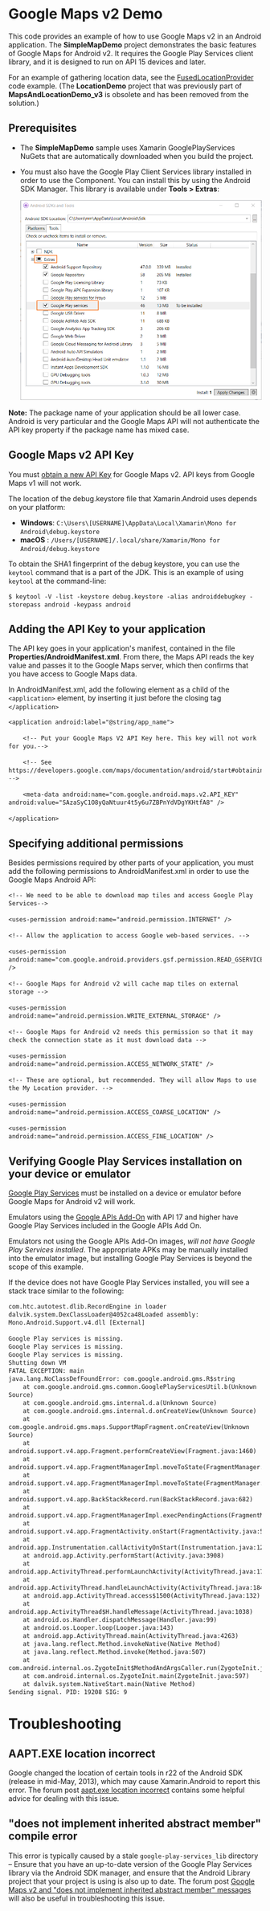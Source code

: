 Google Maps v2 Demo
===================

This code provides an example of how to use Google Maps v2 in an
Android application. The **SimpleMapDemo** project demonstrates the
basic features of Google Maps for Android v2. It requires the Google
Play Services client library, and it is designed to run on API 15
devices and later.

For an example of gathering location data,
see the [FusedLocationProvider](https://developer.xamarin.com/samples/monodroid/FusedLocationProvider/)
code example. (The **LocationDemo** project that was previously part of
**MapsAndLocationDemo\_v3** is obsolete and has been removed from the
solution.)

## Prerequisites

- The **SimpleMapDemo** sample uses Xamarin GooglePlayServices NuGets
  that are automatically downloaded when you build the project.

- You must also have the Google Play Client Services library installed
  in order to use the Component. You can install this by using the
  Android SDK Manager. This library is available under **Tools > Extras**:

    ![Selecting Google Play Services in the Android SDK Manager](images/android_sdk_manager.png)


**Note:** The package name of your application should be all lower
case. Android is very particular and the Google Maps API will not
authenticate the API key property if the package name has mixed case.

Google Maps v2 API Key
----------------------

You must
[obtain a new API Key](https://developers.google.com/maps/documentation/android/start#the_google_maps_api_key)
for Google Maps v2. API keys from Google Maps v1 will not work.

The location of the debug.keystore file that Xamarin.Android uses
depends on your platform:

- **Windows**: `C:\Users\[USERNAME]\AppData\Local\Xamarin\Mono for Android\debug.keystore`
- **macOS** : `/Users/[USERNAME]/.local/share/Xamarin/Mono for Android/debug.keystore`

To obtain the SHA1 fingerprint of the debug keystore, you can use the
`keytool` command that is a part of the JDK. This is an example of
using `keytool` at the command-line:

    $ keytool -V -list -keystore debug.keystore -alias androiddebugkey -storepass android -keypass android

Adding the API Key to your application
--------------------------------------

The API key goes in your application's manifest, contained in the file
**Properties/AndroidManifest.xml**. From there, the Maps API reads the key
value and passes it to the Google Maps server, which then confirms that
you have access to Google Maps data.

In AndroidManifest.xml, add the following element as a child of the
`<application>` element, by inserting it just before the closing tag
`</application>`

    <application android:label="@string/app_name">

		<!-- Put your Google Maps V2 API Key here. This key will not work for you.-->

		<!-- See https://developers.google.com/maps/documentation/android/start#obtaining_an_api_key -->

		<meta-data android:name="com.google.android.maps.v2.API_KEY" android:value="SAzaSyC1O8yQaNtuur4t5y6u7ZBPnYdVDgYKHtfA8" />

	</application>

Specifying additional permissions
---------------------------------

Besides permissions required by other parts of your application, you
must add the following permissions to AndroidManifest.xml in order to
use the Google Maps Android API:

	<!-- We need to be able to download map tiles and access Google Play Services-->

	<uses-permission android:name="android.permission.INTERNET" />

	<!-- Allow the application to access Google web-based services. -->

	<uses-permission android:name="com.google.android.providers.gsf.permission.READ_GSERVICES" />

	<!-- Google Maps for Android v2 will cache map tiles on external storage -->

	<uses-permission android:name="android.permission.WRITE_EXTERNAL_STORAGE" />

	<!-- Google Maps for Android v2 needs this permission so that it may check the connection state as it must download data -->

	<uses-permission android:name="android.permission.ACCESS_NETWORK_STATE" />

	<!-- These are optional, but recommended. They will allow Maps to use the My Location provider. -->

	<uses-permission android:name="android.permission.ACCESS_COARSE_LOCATION" />

	<uses-permission android:name="android.permission.ACCESS_FINE_LOCATION" />
  
Verifying Google Play Services installation on your device or emulator
----------------------------------------------------------------------

[Google Play Services](https://play.google.com/store/apps/details?id=com.google.android.gms)
must be installed on a device or emulator before Google Maps for
Android v2 will work.

Emulators using the
[Google APIs Add-On](https://developers.google.com/android/add-ons/google-apis/)
with API 17 and higher have Google Play Services included in the Google
APIs Add On.

Emulators not using the Google APIs Add-On images, *will not have
Google Play Services installed*. The appropriate APKs may be manually
installed into the emulator image, but installing Google Play Services
is beyond the scope of this example.

If the device does not have Google Play Services installed, you will
see a stack trace similar to the following:

	com.htc.autotest.dlib.RecordEngine in loader dalvik.system.DexClassLoader@4052ca48Loaded assembly: Mono.Android.Support.v4.dll [External]
	
	Google Play services is missing.
	Google Play services is missing.
	Google Play services is missing.
	Shutting down VM
	FATAL EXCEPTION: main
	java.lang.NoClassDefFoundError: com.google.android.gms.R$string
		at com.google.android.gms.common.GooglePlayServicesUtil.b(Unknown Source)
		at com.google.android.gms.internal.d.a(Unknown Source)
		at com.google.android.gms.internal.d.onCreateView(Unknown Source)
		at com.google.android.gms.maps.SupportMapFragment.onCreateView(Unknown Source)
		at android.support.v4.app.Fragment.performCreateView(Fragment.java:1460)
		at android.support.v4.app.FragmentManagerImpl.moveToState(FragmentManager.java:911)
		at android.support.v4.app.FragmentManagerImpl.moveToState(FragmentManager.java:1088)
		at android.support.v4.app.BackStackRecord.run(BackStackRecord.java:682)
		at android.support.v4.app.FragmentManagerImpl.execPendingActions(FragmentManager.java:1444)
		at android.support.v4.app.FragmentActivity.onStart(FragmentActivity.java:551)
		at android.app.Instrumentation.callActivityOnStart(Instrumentation.java:1201)
		at android.app.Activity.performStart(Activity.java:3908)
		at android.app.ActivityThread.performLaunchActivity(ActivityThread.java:1794)
		at android.app.ActivityThread.handleLaunchActivity(ActivityThread.java:1842)
		at android.app.ActivityThread.access$1500(ActivityThread.java:132)
		at android.app.ActivityThread$H.handleMessage(ActivityThread.java:1038)
		at android.os.Handler.dispatchMessage(Handler.java:99)
		at android.os.Looper.loop(Looper.java:143)
		at android.app.ActivityThread.main(ActivityThread.java:4263)
		at java.lang.reflect.Method.invokeNative(Native Method)
		at java.lang.reflect.Method.invoke(Method.java:507)
		at com.android.internal.os.ZygoteInit$MethodAndArgsCaller.run(ZygoteInit.java:839)
		at com.android.internal.os.ZygoteInit.main(ZygoteInit.java:597)
		at dalvik.system.NativeStart.main(Native Method)
	Sending signal. PID: 19208 SIG: 9
	
	
# Troubleshooting

## AAPT.EXE location incorrect

Google changed the location of certain tools in r22 of the Android SDK
(release in mid-May, 2013), which may cause Xamarin.Android to report
this error. The forum post
[aapt.exe location incorrect](http://forums.xamarin.com/discussion/comment/15360/#Comment_15360)
contains some helpful advice for dealing with this issue.

## "does not implement inherited abstract member" compile error

This error is typically caused by a stale `google-play-services_lib`
directory &ndash; Ensure that you have an up-to-date version of the
Google Play Services library via the Android SDK manager, and ensure
that the Android Library project that your project is using is also up
to date. The forum post
[Google Maps v2 and "does not implement inherited abstract member" messages](http://forums.xamarin.com/discussion/5030/google-maps-v2-and-does-not-implement-inherited-abstract-member-messages)
will also be useful in troubleshooting this issue.

